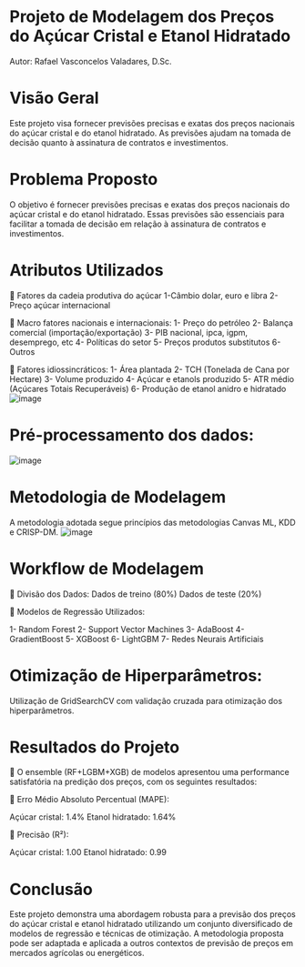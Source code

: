 # Projeto de Modelagem dos Preços do Açúcar Cristal e Etanol Hidratado

Autor: Rafael Vasconcelos Valadares, D.Sc.

# Visão Geral
Este projeto visa fornecer previsões precisas e exatas dos preços nacionais do açúcar cristal e do etanol hidratado. As previsões ajudam na tomada de decisão quanto à assinatura de contratos e investimentos.

# Problema Proposto
O objetivo é fornecer previsões precisas e exatas dos preços nacionais do açúcar cristal e do etanol hidratado. Essas previsões são essenciais para facilitar a tomada de decisão em relação à assinatura de contratos e investimentos.

# Atributos Utilizados
📌 Fatores da cadeia produtiva do açúcar
1-Câmbio dolar, euro e libra
2- Preço açúcar internacional

📌 Macro fatores nacionais e internacionais:
1- Preço do petróleo
2- Balança comercial (importação/exportação)
3- PIB nacional, ipca, igpm, desemprego, etc
4- Políticas do setor
5- Preços produtos substitutos
6- Outros

📌 Fatores idiossincráticos:
1- Área plantada
2- TCH (Tonelada de Cana por Hectare)
3- Volume produzido
4- Açúcar e etanols produzido
5- ATR médio (Açúcares Totais Recuperáveis)
6- Produção de etanol anidro e hidratado
![image](https://github.com/RafaelVV/ML_PrecosAcucarEtanol/assets/10815345/2087b41a-3a3e-4345-bf51-60b62e898cb7)

# Pré-processamento dos dados:
![image](https://github.com/RafaelVV/ML_PrecosAcucarEtanol/assets/10815345/5dfd2a67-4bc8-4f05-a3a6-2031f8bd20c7)


# Metodologia de Modelagem
A metodologia adotada segue princípios das metodologias Canvas ML, KDD e CRISP-DM.
![image](https://github.com/RafaelVV/ML_PrecosAcucarEtanol/assets/10815345/56f5789a-f0c2-4b30-ba06-9f9fb6085c32)

# Workflow de Modelagem

📌 Divisão dos Dados:
Dados de treino (80%)
Dados de teste (20%)

📌 Modelos de Regressão Utilizados:

1- Random Forest
2- Support Vector Machines
3- AdaBoost
4- GradientBoost
5- XGBoost
6- LightGBM
7- Redes Neurais Artificiais

# Otimização de Hiperparâmetros:

Utilização de GridSearchCV com validação cruzada para otimização dos hiperparâmetros.

# Resultados do Projeto

🏅 O ensemble (RF+LGBM+XGB) de modelos apresentou uma performance satisfatória na predição dos preços, com os seguintes resultados:

📌 Erro Médio Absoluto Percentual (MAPE):

Açúcar cristal: 1.4%
Etanol hidratado: 1.64%

📌 Precisão (R²):

Açúcar cristal: 1.00
Etanol hidratado: 0.99

# Conclusão

Este projeto demonstra uma abordagem robusta para a previsão dos preços do açúcar cristal e etanol hidratado utilizando um conjunto diversificado de modelos de regressão e técnicas de otimização. A metodologia proposta pode ser adaptada e aplicada a outros contextos de previsão de preços em mercados agrícolas ou energéticos.


